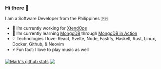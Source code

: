 ### Hi there 👋

I am a Software Developer from the Philippines 🇵🇭

- 🔭 I’m currently working for [XtendOps](https://github.com/xtendops-developers)
- 🌱 I’m currently learning [MongoDB](https://www.mongodb.com/what-is-mongodb) through [MongoDB in Action](http://img105.job1001.com/upload/adminnew/2015-04-07/1428394945-PHQK1Q5.pdf)
- 💡 Technologies I love: React, Svelte, Node, Fastify, Haskell, Rust, Linux, Docker, Github, & Neovim
- ⚡ Fun fact: I love to play music as well

<a href="https://github.com/anuraghazra/github-readme-stats">
  <img align="center" src="https://github-readme-stats.anuraghazra1.vercel.app/api?username=mark-lumbao&show_icons=true&include_all_commits=true&theme=gruvbox" alt="Mark's github stats" />
</a>
<a href="https://github.com/anuraghazra/github-readme-stats">
  <!-- Change the `github-readme-stats.anuraghazra1.vercel.app` to `github-readme-stats.vercel.app`  -->
  <img align="center" src="https://github-readme-stats.anuraghazra1.vercel.app/api/top-langs/?username=mark-lumbao&layout=compact&theme=gruvbox" />
</a
